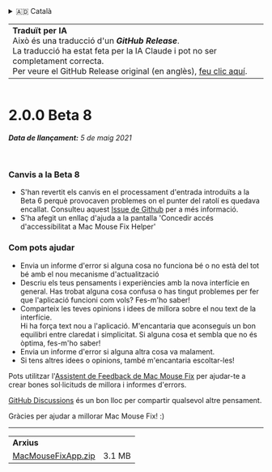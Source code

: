 <details>
<summary>🇦🇩 Català</summary>

[🇬🇧 English (GitHub)](https://github.com/noah-nuebling/mac-mouse-fix/releases/tag/2.0.0-Beta-8)\
**🇦🇩 Català**\
[🇩🇪 Deutsch](https://redirect.macmousefix.com/?target=mmf-release&tag=2.0.0-Beta-8&locale=de)\
[🇪🇸 Español](https://redirect.macmousefix.com/?target=mmf-release&tag=2.0.0-Beta-8&locale=es)\
[🇫🇷 Français](https://redirect.macmousefix.com/?target=mmf-release&tag=2.0.0-Beta-8&locale=fr)\
[🇮🇩 Indonesia](https://redirect.macmousefix.com/?target=mmf-release&tag=2.0.0-Beta-8&locale=id)\
[🇮🇹 Italiano](https://redirect.macmousefix.com/?target=mmf-release&tag=2.0.0-Beta-8&locale=it)\
[🇭🇺 Magyar](https://redirect.macmousefix.com/?target=mmf-release&tag=2.0.0-Beta-8&locale=hu)\
[🇳🇱 Nederlands](https://redirect.macmousefix.com/?target=mmf-release&tag=2.0.0-Beta-8&locale=nl)\
[🇵🇱 Polski](https://redirect.macmousefix.com/?target=mmf-release&tag=2.0.0-Beta-8&locale=pl)\
[🇧🇷 Português (Brasil)](https://redirect.macmousefix.com/?target=mmf-release&tag=2.0.0-Beta-8&locale=pt-BR)\
[🇵🇹 Português (Portugal)](https://redirect.macmousefix.com/?target=mmf-release&tag=2.0.0-Beta-8&locale=pt-PT)\
[🇷🇴 Română](https://redirect.macmousefix.com/?target=mmf-release&tag=2.0.0-Beta-8&locale=ro)\
[🇸🇪 Svenska](https://redirect.macmousefix.com/?target=mmf-release&tag=2.0.0-Beta-8&locale=sv)\
[🇻🇳 Tiếng Việt](https://redirect.macmousefix.com/?target=mmf-release&tag=2.0.0-Beta-8&locale=vi)\
[🇹🇷 Türkçe](https://redirect.macmousefix.com/?target=mmf-release&tag=2.0.0-Beta-8&locale=tr)\
[🇨🇿 Čeština](https://redirect.macmousefix.com/?target=mmf-release&tag=2.0.0-Beta-8&locale=cs)\
[🇬🇷 Ελληνικά](https://redirect.macmousefix.com/?target=mmf-release&tag=2.0.0-Beta-8&locale=el)\
[🇷🇺 Русский](https://redirect.macmousefix.com/?target=mmf-release&tag=2.0.0-Beta-8&locale=ru)\
[🇺🇦 Українська](https://redirect.macmousefix.com/?target=mmf-release&tag=2.0.0-Beta-8&locale=uk)\
[🇮🇱 עברית](https://redirect.macmousefix.com/?target=mmf-release&tag=2.0.0-Beta-8&locale=he)\
[🇸🇦 العربية](https://redirect.macmousefix.com/?target=mmf-release&tag=2.0.0-Beta-8&locale=ar)\
[🇮🇳 हिन्दी](https://redirect.macmousefix.com/?target=mmf-release&tag=2.0.0-Beta-8&locale=hi)\
[🇹🇭 ไทย](https://redirect.macmousefix.com/?target=mmf-release&tag=2.0.0-Beta-8&locale=th)\
[🇨🇳 中文 (简体)](https://redirect.macmousefix.com/?target=mmf-release&tag=2.0.0-Beta-8&locale=zh-Hans)\
[🇨🇳 中文 (繁體)](https://redirect.macmousefix.com/?target=mmf-release&tag=2.0.0-Beta-8&locale=zh-Hant)\
[🇭🇰 中文（香港)](https://redirect.macmousefix.com/?target=mmf-release&tag=2.0.0-Beta-8&locale=zh-HK)\
[🇯🇵 日本語](https://redirect.macmousefix.com/?target=mmf-release&tag=2.0.0-Beta-8&locale=ja)\
[🇰🇷 한국어](https://redirect.macmousefix.com/?target=mmf-release&tag=2.0.0-Beta-8&locale=ko)\
[Help translate Mac Mouse Fix to different languages!](https://github.com/noah-nuebling/mac-mouse-fix/discussions/731)
</details>
<table align=><td>
<b>Traduït per IA</b><br>
Això és una traducció d'un <b><em>GitHub Release</em></b>.<br>
La traducció ha estat feta per la IA Claude i pot no ser completament correcta.<br>
Per veure el GitHub Release original (en anglès), <a href="https://github.com/noah-nuebling/mac-mouse-fix/releases/tag/2.0.0-Beta-8">feu clic aquí</a>.
</td></table>

<table></table>

# 2.0.0 Beta 8
***Data de llançament:** 5 de maig 2021*

<br>

### Canvis a la Beta 8

- S'han revertit els canvis en el processament d'entrada introduïts a la Beta 6 perquè provocaven problemes on el punter del ratolí es quedava encallat. Consulteu aquest [Issue de Github](https://github.com/noah-nuebling/mac-mouse-fix/issues/93) per a més informació.
- S'ha afegit un enllaç d'ajuda a la pantalla 'Concedir accés d'accessibilitat a Mac Mouse Fix Helper'

### Com pots ajudar

- Envia un informe d'error si alguna cosa no funciona bé o no està del tot bé amb el nou mecanisme d'actualització
- Descriu els teus pensaments i experiències amb la nova interfície en general. Has trobat alguna cosa confusa o has tingut problemes per fer que l'aplicació funcioni com vols? Fes-m'ho saber!
- Comparteix les teves opinions i idees de millora sobre el nou text de la interfície.\
   Hi ha força text nou a l'aplicació. M'encantaria que aconseguís un bon equilibri entre claredat i simplicitat. Si alguna cosa et sembla que no és òptima, fes-m'ho saber!
- Envia un informe d'error si alguna altra cosa va malament.
- Si tens altres idees o opinions, també m'encantaria escoltar-les!

Pots utilitzar l'[Assistent de Feedback de Mac Mouse Fix](https://github.com/noah-nuebling/mac-mouse-fix/issues/new/choose) per ajudar-te a crear bones sol·licituds de millora i informes d'errors.

[GitHub Discussions](https://github.com/noah-nuebling/mac-mouse-fix/discussions/82) és un bon lloc per compartir qualsevol altre pensament.

Gràcies per ajudar a millorar Mac Mouse Fix! :)

---

<table align="start">
<tr>
    <td colspan=2>
        <b>Arxius</b>
    </td>
</tr>
<tr>
    <td><a href="https://github.com/noah-nuebling/mac-mouse-fix/releases/download/2.0.0-Beta-8/MacMouseFixApp.zip">MacMouseFixApp.zip</a></td>
    <td>3.1 MB</td>
</tr>
</table>